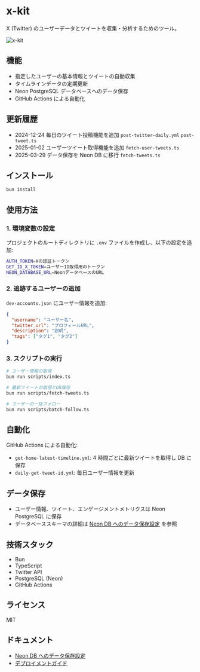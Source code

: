 # x-kit

X (Twitter) のユーザーデータとツイートを収集・分析するためのツール。

![x-kit](./images/action-stats.png)

## 機能

- 指定したユーザーの基本情報とツイートの自動収集
- タイムラインデータの定期更新
- Neon PostgreSQL データベースへのデータ保存
- GitHub Actions による自動化

## 更新履歴

- 2024-12-24 毎日のツイート投稿機能を追加 `post-twitter-daily.yml` `post-tweet.ts`
- 2025-01-02 ユーザーツイート取得機能を追加 `fetch-user-tweets.ts`
- 2025-03-29 データ保存を Neon DB に移行 `fetch-tweets.ts`

## インストール

```bash
bun install
```

## 使用方法

### 1. 環境変数の設定

プロジェクトのルートディレクトリに `.env` ファイルを作成し、以下の設定を追加:

```bash
AUTH_TOKEN=Xの認証トークン
GET_ID_X_TOKEN=ユーザーID取得用のトークン
NEON_DATABASE_URL=NeonデータベースのURL
```

### 2. 追跡するユーザーの追加

`dev-accounts.json` にユーザー情報を追加:

```json
{
  "username": "ユーザー名",
  "twitter_url": "プロフィールURL",
  "description": "説明",
  "tags": ["タグ1", "タグ2"]
}
```

### 3. スクリプトの実行

```bash
# ユーザー情報の取得
bun run scripts/index.ts

# 最新ツイートの取得とDB保存
bun run scripts/fetch-tweets.ts

# ユーザーの一括フォロー
bun run scripts/batch-follow.ts
```

## 自動化

GitHub Actions による自動化:

- `get-home-latest-timeline.yml`: 4 時間ごとに最新ツイートを取得し DB に保存
- `daily-get-tweet-id.yml`: 毎日ユーザー情報を更新

## データ保存

- ユーザー情報、ツイート、エンゲージメントメトリクスは Neon PostgreSQL に保存
- データベーススキーマの詳細は [Neon DB へのデータ保存設定](docs/neon-db-setup.md) を参照

## 技術スタック

- Bun
- TypeScript
- Twitter API
- PostgreSQL (Neon)
- GitHub Actions

## ライセンス

MIT

## ドキュメント

- [Neon DB へのデータ保存設定](docs/neon-db-setup.md)
- [デプロイメントガイド](docs/deployment-guide.md)
